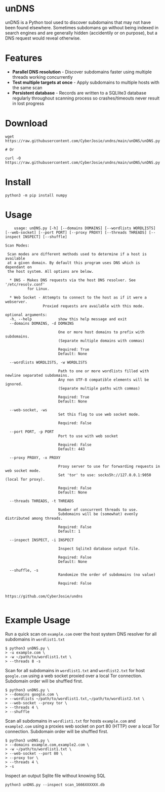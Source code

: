 # unDNS

unDNS is a Python tool used to discover subdomains that may not have been found elsewhere. Sometimes subdomans go without being indexed in search engines and are generally hidden (accidentily or on purpose), but a DNS request would reveal otherwise.

# Features
* **Parallel DNS resolution** - Discover subdomains faster using multiple threads working concurrently
* **Test multiple targets at once** - Apply subdomains to multiple hosts with the same scan
* **Persistent database** - Records are written to a SQLlite3 database regularly throughout scanning process so crashes/timeouts never result in lost progress

# Download
```
wget https://raw.githubusercontent.com/CyberJosie/undns/main/unDNS/unDNS.py

# Or

curl -O https://raw.githubusercontent.com/CyberJosie/undns/main/unDNS/unDNS.py
```

# Install
```
python3 -m pip install numpy
```

# Usage
```
    usage: unDNS.py [-h] [--domains DOMAINS] [--wordlists WORDLISTS] [--web-socket] [--port PORT] [--proxy PROXY] [--threads THREADS] [--inspect INSPECT] [--shuffle]

Scan Modes:

 Scan modes are different methods used to determine if a host is available
 at a given domain. By default this program uses DNS which is dependant on
 the host system. All options are below.

  * DNS - Makes DNS requests via the host DNS resolver. See '/etc/resolv.conf' 
          for Linux.

  * Web Socket - Attempts to connect to the host as if it were a webserver. 
                 Proxied requests are available with this mode.

optional arguments:
  -h, --help            show this help message and exit
  --domains DOMAINS, -d DOMAINS
                        
                        One or more host domains to prefix with subdomains.
                        (Separate multiple domains with commas)
                        
                        Required: True
                        Default: None
                        
  --wordlists WORDLISTS, -w WORDLISTS
                        
                        Path to one or more wordlists filled with newline separated subdomains. 
                        Any non UTF-8 compatible elements will be ignored.
                        (Separate multiple paths with commas)
                        
                        Required: True
                        Default: None
                        
  --web-socket, -ws     
                        Set this flag to use web socket mode.
                        
                        Required: False
                        
  --port PORT, -p PORT  
                        Port to use with web socket
                        
                        Required: False
                        Default: 443
                        
  --proxy PROXY, -x PROXY
                        
                        Proxy server to use for forwarding requests in web socket mode.
                        Set 'tor' to use: socks5h://127.0.0.1:9050 (local Tor proxy).
                        
                        Required: False
                        Default: None
                        
  --threads THREADS, -t THREADS
                        
                        Number of concurrent threads to use.
                        Subdomains will be (somewhat) evenly distributed among threads.
                        
                        Required: False
                        Default: 1
                        
  --inspect INSPECT, -i INSPECT
                        
                        Inspect Sqlite3 database output file.
                        
                        Required: False
                        Default: None
                        
  --shuffle, -s         
                        Randomize the order of subdomains (no value)
                        
                        Required: False
                        

https://github.com/CyberJosie/undns


```

# Example Usage

Run a quick scan on `example.com` over the host system DNS resolver for all subdomains in `wordlist1.txt`
```
$ python3 unDNS.py \
> -u example.com \
> -w ~/path/to/wordlist1.txt \
> --threads 8 -s
```

Scan for all subdomains in `wordlist1.txt` and `wordlist2.txt` for host `google.com` using a web socket proxied over a local Tor connection. Subdomain order will be shuffled first.
```
$ python3 unDNS.py \
> --domains google.com \
> --wordlists ~/path/to/wordlist1.txt,~/path/to/wordlist2.txt \
> --web-socket --proxy tor \
> --threads 4 \
> --shuffle
```

Scan all subdomains in `wordlist1.txt` for hosts `example.com` and `example2.com` using a proxies web socket on port 80 (HTTP) over a local Tor connection. Subdomain order will be shuffled first.
```
$ python3 unDNS.py \
> --domains example.com,example2.com \
> -w ~/path/to/wordlist1.txt \
> --web-socket --port 80 \
> --proxy tor \
> --threads 4 \
> -s
```

Inspect an output Sqlite file without knowing SQL
```
python3 unDNS.py --inspect scan_1666XXXXXX.db
```
